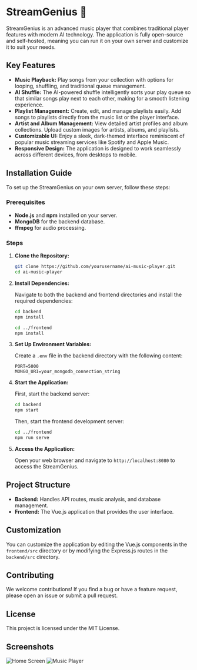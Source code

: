 
# StreamGenius 🎵

StreamGenius is an advanced music player that combines traditional player features with modern AI technology. The application is fully open-source and self-hosted, meaning you can run it on your own server and customize it to suit your needs.

## Key Features

- **Music Playback:** Play songs from your collection with options for looping, shuffling, and traditional queue management.
- **AI Shuffle:** The AI-powered shuffle intelligently sorts your play queue so that similar songs play next to each other, making for a smooth listening experience.
- **Playlist Management:** Create, edit, and manage playlists easily. Add songs to playlists directly from the music list or the player interface.
- **Artist and Album Management:** View detailed artist profiles and album collections. Upload custom images for artists, albums, and playlists.
- **Customizable UI:** Enjoy a sleek, dark-themed interface reminiscent of popular music streaming services like Spotify and Apple Music.
- **Responsive Design:** The application is designed to work seamlessly across different devices, from desktops to mobile.

## Installation Guide

To set up the StreamGenius on your own server, follow these steps:

### Prerequisites

- **Node.js** and **npm** installed on your server.
- **MongoDB** for the backend database.
- **ffmpeg** for audio processing.

### Steps

1. **Clone the Repository:**

   ```bash
   git clone https://github.com/yourusername/ai-music-player.git
   cd ai-music-player
   ```

2. **Install Dependencies:**

   Navigate to both the backend and frontend directories and install the required dependencies:

   ```bash
   cd backend
   npm install

   cd ../frontend
   npm install
   ```

3. **Set Up Environment Variables:**

   Create a `.env` file in the backend directory with the following content:

   ```plaintext
   PORT=5000
   MONGO_URI=your_mongodb_connection_string
   ```

4. **Start the Application:**

   First, start the backend server:

   ```bash
   cd backend
   npm start
   ```

   Then, start the frontend development server:

   ```bash
   cd ../frontend
   npm run serve
   ```

5. **Access the Application:**

   Open your web browser and navigate to `http://localhost:8080` to access the StreamGenius.

## Project Structure

- **Backend:** Handles API routes, music analysis, and database management.
- **Frontend:** The Vue.js application that provides the user interface.

## Customization

You can customize the application by editing the Vue.js components in the `frontend/src` directory or by modifying the Express.js routes in the `backend/src` directory.

## Contributing

We welcome contributions! If you find a bug or have a feature request, please open an issue or submit a pull request.

## License

This project is licensed under the MIT License.

## Screenshots

<!-- Placeholder for screenshots of the application -->
![Home Screen](path/to/screenshot1.png)
![Music Player](path/to/screenshot2.png)

